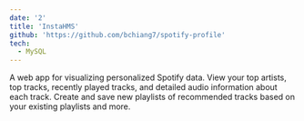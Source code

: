 ```yaml
---
date: '2'
title: 'InstaHMS'
github: 'https://github.com/bchiang7/spotify-profile'
tech:
  - MySQL
---
```


A web app for visualizing personalized Spotify data. View your top artists, top tracks, recently played tracks, and detailed audio information about each track. Create and save new playlists of recommended tracks based on your existing playlists and more.
